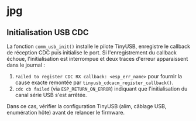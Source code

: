 # jpg

## Initialisation USB CDC

La fonction `comm_usb_init()` installe le pilote TinyUSB, enregistre le callback de réception CDC puis initialise le port. Si l'enregistrement du callback échoue, l'initialisation est interrompue et deux traces d'erreur apparaissent dans le journal :

1. `Failed to register CDC RX callback: <esp_err_name>` pour fournir la cause exacte remontée par `tinyusb_cdcacm_register_callback()`.
2. `cdc cb failed` (via `ESP_RETURN_ON_ERROR`) indiquant que l'initialisation du canal série USB s'est arrêtée.

Dans ce cas, vérifier la configuration TinyUSB (alim, câblage USB, enumération hôte) avant de relancer le firmware.
